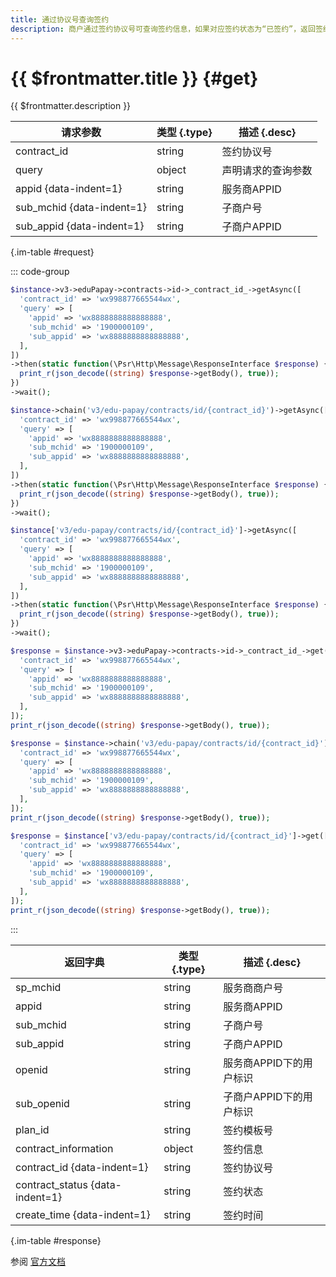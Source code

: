 ```yaml
---
title: 通过协议号查询签约
description: 商户通过签约协议号可查询签约信息，如果对应签约状态为“已签约”，返回签约信息，如果对应签约状态为“已解约”，返回明确错误码
---
```


# {{ $frontmatter.title }} {#get}

{{ $frontmatter.description }}

| 请求参数 | 类型 {.type} | 描述 {.desc}
| --- | --- | ---
| contract_id | string | 签约协议号
| query | object | 声明请求的查询参数
| appid {data-indent=1} | string | 服务商APPID
| sub_mchid {data-indent=1} | string | 子商户号
| sub_appid {data-indent=1} | string | 子商户APPID

{.im-table #request}

::: code-group

```php [异步纯链式]
$instance->v3->eduPapay->contracts->id->_contract_id_->getAsync([
  'contract_id' => 'wx998877665544wx',
  'query' => [
    'appid' => 'wx8888888888888888',
    'sub_mchid' => '1900000109',
    'sub_appid' => 'wx8888888888888888',
  ],
])
->then(static function(\Psr\Http\Message\ResponseInterface $response) {
  print_r(json_decode((string) $response->getBody(), true));
})
->wait();
```

```php [异步声明式]
$instance->chain('v3/edu-papay/contracts/id/{contract_id}')->getAsync([
  'contract_id' => 'wx998877665544wx',
  'query' => [
    'appid' => 'wx8888888888888888',
    'sub_mchid' => '1900000109',
    'sub_appid' => 'wx8888888888888888',
  ],
])
->then(static function(\Psr\Http\Message\ResponseInterface $response) {
  print_r(json_decode((string) $response->getBody(), true));
})
->wait();
```

```php [异步属性式]
$instance['v3/edu-papay/contracts/id/{contract_id}']->getAsync([
  'contract_id' => 'wx998877665544wx',
  'query' => [
    'appid' => 'wx8888888888888888',
    'sub_mchid' => '1900000109',
    'sub_appid' => 'wx8888888888888888',
  ],
])
->then(static function(\Psr\Http\Message\ResponseInterface $response) {
  print_r(json_decode((string) $response->getBody(), true));
})
->wait();
```

```php [同步纯链式]
$response = $instance->v3->eduPapay->contracts->id->_contract_id_->get([
  'contract_id' => 'wx998877665544wx',
  'query' => [
    'appid' => 'wx8888888888888888',
    'sub_mchid' => '1900000109',
    'sub_appid' => 'wx8888888888888888',
  ],
]);
print_r(json_decode((string) $response->getBody(), true));
```

```php [同步声明式]
$response = $instance->chain('v3/edu-papay/contracts/id/{contract_id}')->get([
  'contract_id' => 'wx998877665544wx',
  'query' => [
    'appid' => 'wx8888888888888888',
    'sub_mchid' => '1900000109',
    'sub_appid' => 'wx8888888888888888',
  ],
]);
print_r(json_decode((string) $response->getBody(), true));
```

```php [同步属性式]
$response = $instance['v3/edu-papay/contracts/id/{contract_id}']->get([
  'contract_id' => 'wx998877665544wx',
  'query' => [
    'appid' => 'wx8888888888888888',
    'sub_mchid' => '1900000109',
    'sub_appid' => 'wx8888888888888888',
  ],
]);
print_r(json_decode((string) $response->getBody(), true));
```

:::

| 返回字典 | 类型 {.type} | 描述 {.desc}
| --- | --- | ---
| sp_mchid | string | 服务商商户号
| appid | string | 服务商APPID
| sub_mchid | string | 子商户号
| sub_appid | string | 子商户APPID
| openid | string | 服务商APPID下的用户标识
| sub_openid | string | 子商户APPID下的用户标识
| plan_id | string | 签约模板号
| contract_information | object | 签约信息
| contract_id {data-indent=1} | string | 签约协议号
| contract_status {data-indent=1} | string | 签约状态
| create_time {data-indent=1} | string | 签约时间

{.im-table #response}

参阅 [官方文档](https://pay.weixin.qq.com/wiki/doc/apiv3/Offline/apis/chapter5_2_2.shtml)
